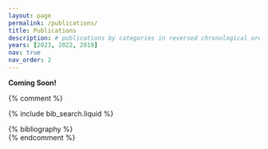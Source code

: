 ```yaml
---
layout: page
permalink: /publications/
title: Publications
description: # publications by categories in reversed chronological order. generated by jekyll-scholar.
years: [2023, 2022, 2019]
nav: true
nav_order: 2
---
```


**Coming Soon!**

{% comment %}

<!-- Google tag (gtag.js) -->
<script async src="https://www.googletagmanager.com/gtag/js?id=G-5B0RHBKFCE"></script>
<script>
  window.dataLayer = window.dataLayer || [];
  function gtag(){dataLayer.push(arguments);}
  gtag('js', new Date());
  gtag('config', 'G-5B0RHBKFCE');
</script>

<!-- _pages/publications.md -->

<!-- Bibsearch Feature -->

{% include bib_search.liquid %}

<div class="publications">
{% bibliography %}
</div>
{% endcomment %}
